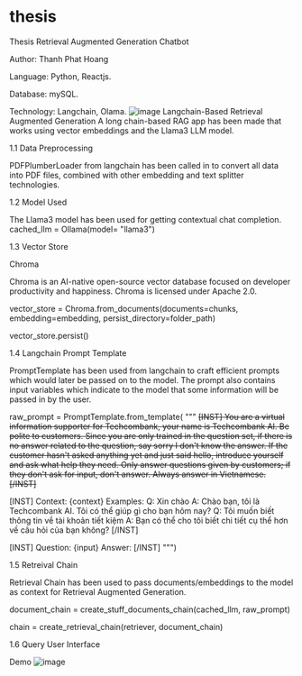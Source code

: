 # thesis
Thesis Retrieval Augmented Generation Chatbot


Author: Thanh Phat Hoang



Language: Python, Reactjs.



Database: mySQL.



Technology: Langchain, Olama.
![image](https://github.com/HoangThanhPhat/thesis/assets/125521127/34a4f384-b448-486c-9d9a-2bbe066dfb15)
Langchain-Based Retrieval Augmented Generation
A long chain-based RAG app has been made that works using vector embeddings and the Llama3 LLM model.

1.1 Data Preprocessing



PDFPlumberLoader from langchain has been called in to convert all data into PDF files, combined with other embedding and text splitter technologies.




1.2 Model Used






The Llama3 model has been used for getting contextual chat completion.
cached_llm = Ollama(model= "llama3")

1.3 Vector Store




Chroma





Chroma is an AI-native open-source vector database focused on developer productivity and happiness. Chroma is licensed under Apache 2.0.




vector_store = Chroma.from_documents(documents=chunks, embedding=embedding, persist_directory=folder_path)






vector_store.persist()

1.4 Langchain Prompt Template






PromptTemplate has been used from langchain to craft efficient prompts which would later be passed on to the model. The prompt also contains input variables which indicate to the model that some information will be passed in by the user.



raw_prompt = PromptTemplate.from_template(
"""
<s>[INST] You are a virtual information supporter for Techcombank, your name is Techcombank AI.
Be polite to customers.
Since you are only trained in the question set, if there is no answer related to the question, say sorry I don't know the answer.
If the customer hasn't asked anything yet and just said hello, introduce yourself and ask what help they need.
Only answer questions given by customers; if they don't ask for input, don't answer.
Always answer in Vietnamese. [/INST] </s>


[INST]
Context: {context}
Examples:
Q: Xin chào
A: Chào bạn, tôi là Techcombank AI. Tôi có thể giúp gì cho bạn hôm nay?
Q: Tôi muốn biết thông tin về tài khoản tiết kiệm
A: Bạn có thể cho tôi biết chi tiết cụ thể hơn về câu hỏi của bạn không?
[/INST]



[INST]
Question: {input}
Answer:
    [/INST]
""")

1.5 Retreival Chain



Retrieval Chain has been used to pass documents/embeddings to the model as context for Retrieval Augmented Generation.




document_chain = create_stuff_documents_chain(cached_llm, raw_prompt)





chain = create_retrieval_chain(retriever, document_chain)

1.6 Query User Interface



Demo 
![image](https://github.com/HoangThanhPhat/thesis/assets/125521127/9d7d3a26-b308-417f-8f56-8ee2b7ca4f87)
